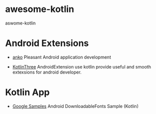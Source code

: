 # awesome-kotlin
aswome-kotlin

# Android Extensions

   * [anko](https://github.com/Kotlin/anko) Pleasant Android application development
  
  * [KotlinThree](https://github.com/KotlinThree/AndroidExtension) AndroidExtension use kotlin provide useful and smooth extexsions for android developer.
  
# Kotlin App

   * [Google Samples](https://github.com/googlesamples/android-DownloadableFonts/tree/master/kotlinApp) Android DownloadableFonts Sample (Kotlin)

